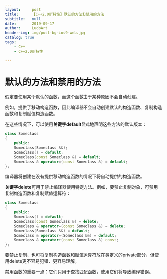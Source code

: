 ```yaml
---
layout:     post
title:      【C++2.0新特性】默认的方法和禁用的方法
subtitle:   null
date:       2019-09-17
author:     LudoArt
header-img: img/post-bg-ios9-web.jpg
catalog: true
tags:
    - C++
    - C++2.0新特性

---
```


# 默认的方法和禁用的方法

假定要使用某个默认的函数，而这个函数由于某种原因不会自动创建。

例如，提供了移动构造函数，因此编译器不会自动创建默认的构造函数、复制构造函数和复制赋值构造函数。

在这些情况下，可以使用**关键字default**显式地声明这些方法的默认版本：

```c++
class Someclass
{
    public:
    Someclass(Someclass &&);
    Someclass() = default;
    Someclass(const Someclass &) = default;
    Someclass & operator=(const Someclass &) = default;
};
```

编译器将创建在没有提供移动构造函数的情况下将自动提供的构造函数。

**关键字delete**可用于禁止编译器使用特定方法。例如，要禁止复制对象，可禁用复制构造函数和复制赋值运算符：

```c++
class Someclass
{
    public:
    Someclass() = default;
    Someclass(const Someclass &) = delete;
    Someclass & operator=(const Someclass &) = delete;
    Someclass(Someclass &&) = default;
    Someclass & operator=(Someclass &&) = default;
    Someclass & operator+(const Someclass &) const;
};
```

要禁止复制，也可将复制构造函数和赋值运算符放在类定义的private部分，但使用delete更不容易犯错、更容易理解。

禁用函数的重要一点：它们只用于查找匹配函数，使用它们将导致编译错误。